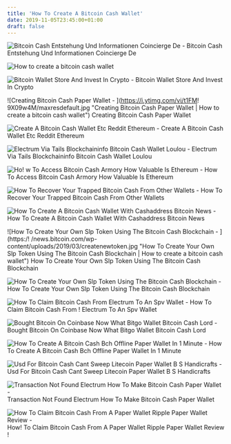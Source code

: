 ```yaml
---
title: 'How To Create A Bitcoin Cash Wallet'
date: 2019-11-05T23:45:00+01:00
draft: false
---
```


![Bitcoin Cash Entstehung Und Informationen Coincierge De - ](https://coincierge.de/wp-content/uploads/2018/01/Werde-ein-Panda-Schritt-3-BitcoinCash-Wallet-erstellen.png "Bitcoin Cash Entstehung Und Informationen Coincierge De | How to create a bitcoin cash wallet") Bitcoin Cash Entstehung Und Informationen Coincierge De

![How to create a bitcoin cash wallet](https://cdn.shopify.com/s/files/1/0049/2824/1775/t/14/assets/bch-update.png?9021 "How to create a bitcoin cash wallet") 

![Bitcoin Wallet Store And Invest In Crypto - ](https://www.blockchain.com/static/img/wallet/dashboard.png "Bitcoin Wallet Store And Invest In Crypto | How to create a bitcoin cash wallet") Bitcoin Wallet Store And Invest In Crypto

![Creating Bitcoin Cash Paper Wallet - ](https://i.ytimg.com/vi/t1FM!   9X09w4M/maxresdefault.jpg "Creating Bitcoin Cash Paper Wallet | How to create a bitcoin cash wallet") Creating Bitcoin Cash Paper Wallet

![Create A Bitcoin Cash Wallet Etc Reddit Ethereum - ](https://i.redd.it/kdzw9yo9vfgz.png "Create A Bitcoin Cash Wallet Etc Reddit Ethereum | How to create a bitcoin cash wallet") Create A Bitcoin Cash Wallet Etc Reddit Ethereum

![Electrum Via Tails Blockchaininfo Bitcoin Cash Wallet Loulou - ](https://www.bestvpn.com/wp-content/uploads/2015/03/TAILS-1.3.png "Electrum Via Tails Blockchaininfo Bitcoin Cash Wallet Loulou | How to create a bitcoin cash wallet") Electrum Via Tails Blockchaininfo Bitcoin Cash Wallet Loulou

![Ho!   w To Access Bitcoin Cash Armory How Valuable Is Ethereum - ](https://i.imgur.com/jCBX5q5.png) How To Access Bitcoin Cash Armory How Valuable Is Ethereum

![How To Recover Your Trapped Bitcoin Cash From Other Wallets - ](https://miro.medium.com/max/1400/1*pYekd5ituFJImd6_VB1Q5Q.png "How To Recover Your Trapped Bitcoin Cash From Other Wallets | How to create a bitcoin cash wallet") How To Recover Your Trapped Bitcoin Cash From Other Wallets

![How To Create A Bitcoin Cash Wallet With Cashaddress Bitcoin News - ](https://news.bitcoin.com/wp-content/uploads/2019/04/shutterstock_1111268660_1600-1520x1024.jpg "How To Create A Bitcoin Cash Wallet With Cashaddress Bitcoin News | How to create a bitcoin cash wallet") How To Create A Bitcoin Cash Wallet With Cashaddress Bitcoin News

![How To Create Your Own Slp Token Using The Bitcoin Cash Blockchain - ](https:/!   /news.bitcoin.com/wp-content/uploads/2019/03/createnewtoken.jpg "How To Create Your Own Slp Token Using The Bitcoin Cash Blockchain | How to create a bitcoin cash wallet") How To Create Your Own Slp Token Using The Bitcoin Cash Blockchain

![How To Create Your Own Slp Token Using The Bitcoin Cash Blockchain - ](https://news.bitcoin.com/wp-content/uploads/2019/03/slp.jpg "How To Create Your Own Slp Token Using The Bitcoin Cash Blockchain | How to create a bitcoin cash wallet") How To Create Your Own Slp Token Using The Bitcoin Cash Blockchain

![How To Claim Bitcoin Cash From Electrum To An Spv Wallet - ](https://miro.medium.com/max/1204/1*9jYjS2d6fDqNGcpM6uQ_SA.png "How To Claim Bitcoin Cash From Electrum To An Spv Wallet | H!   ow to create a bitcoin cash wallet") How To Claim Bitcoin Cash From ! Electrum To An Spv Wallet

![Bought Bitcoin On Coinbase Now What Bitgo Wallet Bitcoin Cash Lord - ](https://cdn-images-1.medium.com/max/2000/1*JCSKyTbHO_fcapXadWg_4g.jpeg "Bought Bitcoin On Coinbase Now What Bitgo Wallet Bitcoin Cash Lord | How to create a bitcoin cash wallet") Bought Bitcoin On Coinbase Now What Bitgo Wallet Bitcoin Cash Lord

![How To Create A Bitcoin Cash Bch Offline Paper Wallet In 1 Minute - ](https://i.ytimg.com/vi/1dxH2wvbXpE/maxresdefault.jpg "How To Create A Bitcoin Cash Bch Offline Paper Wallet In 1 Minute | How to create a bitcoin cash wallet") How To Create A Bitcoin Cash Bch Offline Paper Wallet In 1 Minute

![Usd For Bitcoin Cash Cant Sweep Litecoin Paper Wallet B S Handicrafts - ](https://i.ytimg.com/vi/H92BJwCvQ8Y/maxresdefault.jpg) Usd For Bitcoin Cash Cant Sweep Litecoin Paper Wallet B S Handicrafts

![Transaction Not Found Electrum How To Make Bitcoin Cash Paper Wallet - ](https://cdn-images-1.medium.com/max/1200/1*NLDDt58Yyc5ruc_m_SEUig.png "Transaction Not Found Electrum How To Make Bitcoin Cash Paper Wallet | How to create a bitcoin cash wallet") Transaction Not Found Electrum How To Make Bitcoin Cash Paper Wallet

![How To Claim Bitcoin Cash From A Paper Wallet Ripple Paper Wallet Review - ](http://theblockchainfeed.com/wp-content/uploads/2018/08/need-cold-storage-check-out-bitcoin-coms-revamped-paper-wallet-generator.png "How To Claim Bitcoin Cash From A Paper Wallet Ripple Paper Wallet Review | How to create a bitcoin cash wallet") How! To Claim Bitcoin Cash From A Paper Wallet Ripple Paper Wallet Review !